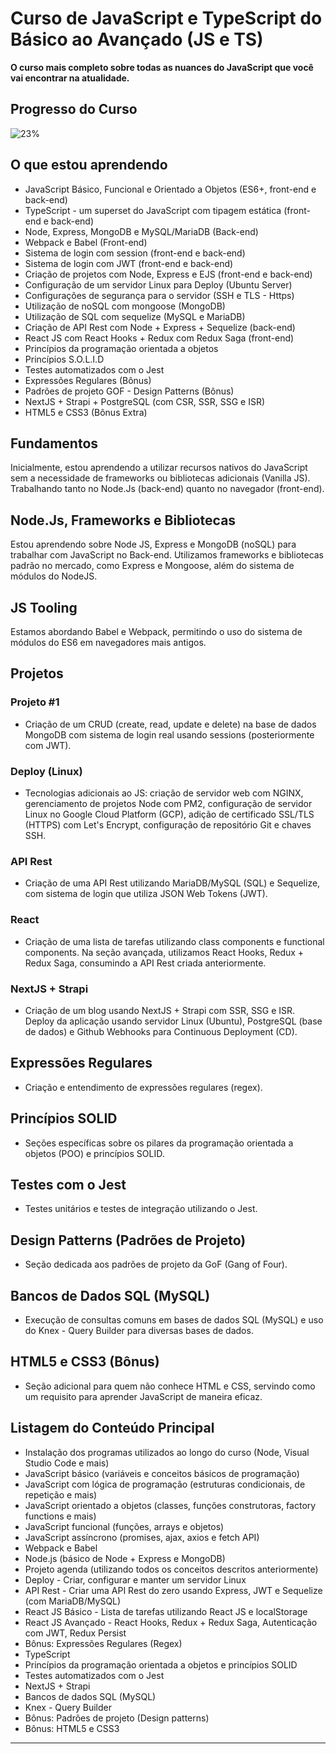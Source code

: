 # Curso de JavaScript e TypeScript do Básico ao Avançado (JS e TS)

**O curso mais completo sobre todas as nuances do JavaScript que você vai encontrar na atualidade.**

## Progresso do Curso

![23%](https://progress-bar.dev/23/?color=green)

## O que estou aprendendo
- JavaScript Básico, Funcional e Orientado a Objetos (ES6+, front-end e back-end)
- TypeScript - um superset do JavaScript com tipagem estática (front-end e back-end)
- Node, Express, MongoDB e MySQL/MariaDB (Back-end)
- Webpack e Babel (Front-end)
- Sistema de login com session (front-end e back-end)
- Sistema de login com JWT (front-end e back-end)
- Criação de projetos com Node, Express e EJS (front-end e back-end)
- Configuração de um servidor Linux para Deploy (Ubuntu Server)
- Configurações de segurança para o servidor (SSH e TLS - Https)
- Utilização de noSQL com mongoose (MongoDB)
- Utilização de SQL com sequelize (MySQL e MariaDB)
- Criação de API Rest com Node + Express + Sequelize (back-end)
- React JS com React Hooks + Redux com Redux Saga (front-end)
- Princípios da programação orientada a objetos
- Princípios S.O.L.I.D
- Testes automatizados com o Jest
- Expressões Regulares (Bônus)
- Padrões de projeto GOF - Design Patterns (Bônus)
- NextJS + Strapi + PostgreSQL (com CSR, SSR, SSG e ISR)
- HTML5 e CSS3 (Bônus Extra)

## Fundamentos

Inicialmente, estou aprendendo a utilizar recursos nativos do JavaScript sem a necessidade de frameworks ou bibliotecas adicionais (Vanilla JS). Trabalhando tanto no Node.Js (back-end) quanto no navegador (front-end).

## Node.Js, Frameworks e Bibliotecas

Estou aprendendo sobre Node JS, Express e MongoDB (noSQL) para trabalhar com JavaScript no Back-end. Utilizamos frameworks e bibliotecas padrão no mercado, como Express e Mongoose, além do sistema de módulos do NodeJS.

## JS Tooling

Estamos abordando Babel e Webpack, permitindo o uso do sistema de módulos do ES6 em navegadores mais antigos.

## Projetos

### Projeto #1

- Criação de um CRUD (create, read, update e delete) na base de dados MongoDB com sistema de login real usando sessions (posteriormente com JWT).

### Deploy (Linux)

- Tecnologias adicionais ao JS: criação de servidor web com NGINX, gerenciamento de projetos Node com PM2, configuração de servidor Linux no Google Cloud Platform (GCP), adição de certificado SSL/TLS (HTTPS) com Let's Encrypt, configuração de repositório Git e chaves SSH.

### API Rest

- Criação de uma API Rest utilizando MariaDB/MySQL (SQL) e Sequelize, com sistema de login que utiliza JSON Web Tokens (JWT).

### React

- Criação de uma lista de tarefas utilizando class components e functional components. Na seção avançada, utilizamos React Hooks, Redux + Redux Saga, consumindo a API Rest criada anteriormente.

### NextJS + Strapi

- Criação de um blog usando NextJS + Strapi com SSR, SSG e ISR. Deploy da aplicação usando servidor Linux (Ubuntu), PostgreSQL (base de dados) e Github Webhooks para Continuous Deployment (CD).

## Expressões Regulares

- Criação e entendimento de expressões regulares (regex).

## Princípios SOLID

- Seções específicas sobre os pilares da programação orientada a objetos (POO) e princípios SOLID.

## Testes com o Jest

- Testes unitários e testes de integração utilizando o Jest.

## Design Patterns (Padrões de Projeto)

- Seção dedicada aos padrões de projeto da GoF (Gang of Four).

## Bancos de Dados SQL (MySQL)

- Execução de consultas comuns em bases de dados SQL (MySQL) e uso do Knex - Query Builder para diversas bases de dados.

## HTML5 e CSS3 (Bônus)

- Seção adicional para quem não conhece HTML e CSS, servindo como um requisito para aprender JavaScript de maneira eficaz.

## Listagem do Conteúdo Principal

- Instalação dos programas utilizados ao longo do curso (Node, Visual Studio Code e mais)
- JavaScript básico (variáveis e conceitos básicos de programação)
- JavaScript com lógica de programação (estruturas condicionais, de repetição e mais)
- JavaScript orientado a objetos (classes, funções construtoras, factory functions e mais)
- JavaScript funcional (funções, arrays e objetos)
- JavaScript assíncrono (promises, ajax, axios e fetch API)
- Webpack e Babel
- Node.js (básico de Node + Express e MongoDB)
- Projeto agenda (utilizando todos os conceitos descritos anteriormente)
- Deploy - Criar, configurar e manter um servidor Linux
- API Rest - Criar uma API Rest do zero usando Express, JWT e Sequelize (com MariaDB/MySQL)
- React JS Básico - Lista de tarefas utilizando React JS e localStorage
- React JS Avançado - React Hooks, Redux + Redux Saga, Autenticação com JWT, Redux Persist
- Bônus: Expressões Regulares (Regex)
- TypeScript
- Princípios da programação orientada a objetos e princípios SOLID
- Testes automatizados com o Jest
- NextJS + Strapi
- Bancos de dados SQL (MySQL)
- Knex - Query Builder
- Bônus: Padrões de projeto (Design patterns)
- Bônus: HTML5 e CSS3

---
